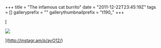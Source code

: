 +++
title = "The infamous cat burrito"
date = "2011-12-22T23:45:19Z"
tags = []
galleryprefix = ""
gallerythumbnailprefix = "t190_"
+++

[

![](/post/the-infamous-cat-burrito/media_httpdistilleryi_thtaz.jpg)

](http://instagr.am/p/ayO12/)

